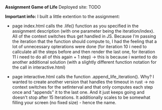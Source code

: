 __Assignment Game of Life__
Deployed site: TODO

__Important info:__
I built a little extention to the assignment:
- page index.html calls the .life() function as you specified in the assignment description (with one parameter being the iteration/index). All of the context switches thus get handled in JS. Because I'm passing the iteration that the function should compute to, I had the feeling that a lot of unnecessary opterations were done (for iteration 10 i need to callculate all the steps before and then render the last one, for iteration 11 i need to do all of this again + 1 step) -> this is because i wanted to do another additional solution (with a slightly different function notation for the call in interactive.html)
  
- page interactive.html calls the function .append_life_iteration(). Why? I wanted to create another version that handles the timeout in rust -> no context switches for the setInterval and that only computes each step once and "appends" it to the last one. And it just keeps going and doesn't stop after 15 Iterations. It additionally scales to be somewhat filling your screen (no fixed size) - hence the name.